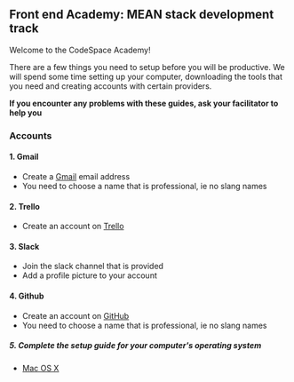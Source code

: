 Front end Academy: MEAN stack development track
-----------------------

Welcome to the CodeSpace Academy!

There are a few things you need to setup before you will be productive.
We will spend some time setting up your computer, downloading the tools that you need and creating accounts with certain providers.

**If you encounter any problems with these guides, ask your facilitator to help you**


### Accounts

#### 1. Gmail
  - Create a <a href="https://gmail.com">Gmail</a> email address
  - You need to choose a name that is professional, ie no slang names

#### 2. Trello
- Create an account on <a href="https://trello.com">Trello</a>

#### 3. Slack
- Join the slack channel that is provided
- Add a profile picture to your account

#### 4. Github
- Create an account on <a href="https://github.com">GitHub</a>
- You need to choose a name that is professional, ie no slang names


##### 5. Complete the setup guide for your computer's operating system

  - [Mac OS X](tools/mac/1_terminal.md)
